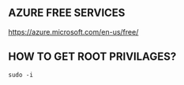 ## AZURE FREE SERVICES

<https://azure.microsoft.com/en-us/free/>

## HOW TO GET ROOT PRIVILAGES?

`sudo -i`